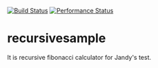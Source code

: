 [![Build Status](https://travis-ci.org/syjsmk/recursivesample.svg?branch=master)](https://travis-ci.org/syjsmk/recursivesample)
[![Performance Status](http://dev2.jandy.org/repos/Choikoun/test2.svg)](http://dev2.jandy.org/repos/Choikoun/test2)


# recursivesample
It is recursive fibonacci calculator for Jandy's test.
